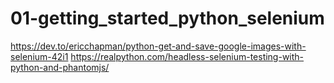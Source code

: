 # 01-getting_started_python_selenium

https://dev.to/ericchapman/python-get-and-save-google-images-with-selenium-42i1
https://realpython.com/headless-selenium-testing-with-python-and-phantomjs/
